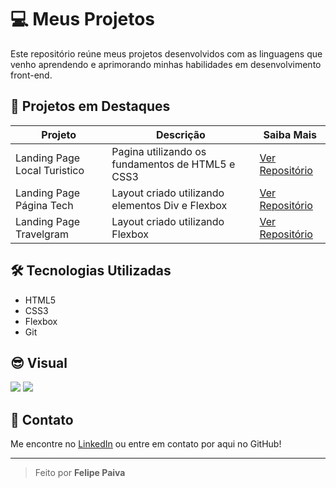 # 💻 Meus Projetos

Este repositório reúne meus projetos desenvolvidos com as linguagens que venho aprendendo e aprimorando minhas habilidades em desenvolvimento front-end.

## 🚀 Projetos em Destaques

| Projeto | Descrição | Saiba Mais |
|--------|------------|--------|
| Landing Page Local Turistico | Pagina utilizando os fundamentos de HTML5 e CSS3 | [Ver Repositório](https://github.com/FelipePPaiva/Portfolio/tree/main/Local_Turistico) |
| Landing Page Página Tech | Layout criado utilizando elementos Div e Flexbox | [Ver Repositório](https://github.com/FelipePPaiva/Portfolio/tree/main/Pagina_Tech) |
| Landing Page Travelgram | Layout criado utilizando Flexbox | [Ver Repositório](https://github.com/FelipePPaiva/Portfolio/tree/main/Travelgram) |



## 🛠️ Tecnologias Utilizadas

- HTML5
- CSS3
- Flexbox
- Git


## 😎 Visual

![](https://img.shields.io/badge/HTML5-E34F26?style=for-the-badge&logo=html5&logoColor=white)
![](https://img.shields.io/badge/CSS3-1572B6?style=for-the-badge&logo=css3&logoColor=white)

## 💌 Contato

Me encontre no [LinkedIn](https://www.linkedin.com/in/felipe-paiva85/) ou entre em contato por aqui no GitHub!

---

> Feito por **Felipe Paiva**

